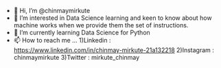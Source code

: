 - 👋 Hi, I’m @chinmaymirkute
- 👀 I’m interested in Data Science learning and keen to know about how machine works when we provide them the set of instructions.
- 🌱 I’m currently learning Data Science for Python
- 📫 How to reach me ... 1)Linkedin : https://www.linkedin.com/in/chinmay-mirkute-21a132218
                         2)Instagram : chinmaymirkute
                         3)Twitter : mirkute_chinmay
